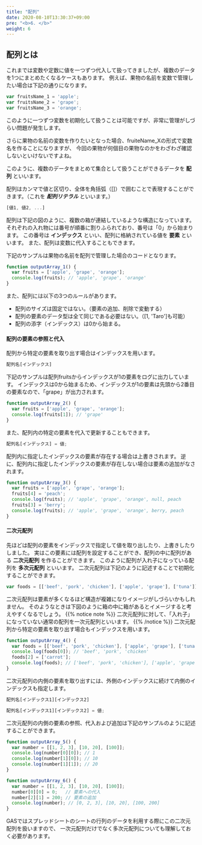 ```yaml
---
title: "配列"
date: 2020-08-10T13:30:37+09:00
pre: "<b>6. </b>"
weight: 6
---
```


## 配列とは
これまでは変数や定数に値を一つずつ代入して扱ってきましたが、複数のデータを1つにまとめたくなるケースもあります。
例えば、果物の名前を変数で管理したい場合は下記の通りになります。
```js
var fruitsName_1 = 'apple';
var fruitsName_2 = 'grape';
var fruitsName_3 = 'orange';
```
このように一つずつ変数を初期化して扱うことは可能ですが、非常に管理がしづらい問題が発生します。

さらに果物の名前の変数を作りたいとなった場合、fruiteName_Xの形式で変数名を作ることになりますが、
今回の果物が何個目の果物なのかをわざわざ確認しないといけないですよね。

このように、複数のデータをまとめて集合として扱うことができるデータを **配列** といいます。

配列はカンマで値と区切り、全体を角括弧（[]）で囲むことで表現することができます。（これを ***配列リテラル*** といいます。）
```js
[値1, 値2, ...]
```
配列は下記の図のように、複数の箱が連結しているような構造になっています。
それぞれの入れ物には番号が順番に割りふられており、番号は「0」から始まります。
この番号は **インデックス** といい、配列に格納されている値を **要素** といいます。
また、配列は変数に代入することもできます。

下記のサンプルは果物の名前を配列で管理した場合のコードとなります。

```js
function outputArray_1() {
  var fruits = ['apple', 'grape', 'orange'];
  console.log(fruits); // 'apple', 'grape', 'orange'
}
```
また、配列には以下の3つのルールがあります。
- 配列のサイズは固定ではない。（要素の追加、削除で変動する）
- 配列の要素のデータ型は全て同じである必要はない。（[1, 'Taro']も可能）
- 配列の添字（インデックス）は0から始まる。

#### 配列の要素の参照と代入
配列から特定の要素を取り出す場合はインデックスを用います。
```js
配列名[インデックス]
```

下記のサンプルは配列fruitsからインデックスが1の要素をログに出力しています。
インデックスは0から始まるため、インデックスが1の要素は先頭から2番目の要素なので、「grape」が出力されます。
```js
function outputArray_2() {
  var fruits = ['apple', 'grape', 'orange'];
  console.log(fruits[1]); // 'grape'
}
```
また、配列内の特定の要素を代入で更新することもできます。
```js
配列名[インデックス] = 値;
```
配列内に指定したインデックスの要素が存在する場合は上書きされます。
逆に、配列内に指定したインデックスの要素が存在しない場合は要素の追加がなされます。
```js
function outputArray_3() {
  var fruits = ['apple', 'grape', 'orange'];
  fruits[4] = 'peach';
  console.log(fruits); // 'apple', 'grape', 'orange', null, peach
  fruits[3] = 'berry';
  console.log(fruits); // 'apple', 'grape', 'orange', berry, peach
}
```

#### 二次元配列
先ほどは配列の要素をインデックスで指定して値を取り出したり、上書きしたりしました。
実はこの要素には配列を設定することができ、配列の中に配列がある **二次元配列** を作ることができます。
このように配列が入れ子になっている配列を **多次元配列** といいます。
二次元配列は下記のように記述することで初期化することができます。
```js
var foods = [['beef', 'pork', 'chicken'], ['apple', 'grape'], ['tuna']];
```
二次元配列は要素が多くなるほど構造が複雑になりイメージがしづらいかもしれません。
そのようなときは下図のように箱の中に箱があるとイメージすると考えやすくなるでしょう。
{{% notice note %}}
二次元配列に対して、「入れ子」になっていない通常の配列を一次元配列といいます。
{{% /notice %}}
二次元配列から特定の要素を取り出す場合もインデックスを用います。
```js
function outputArray_4() {
  var foods = [['beef', 'pork', 'chicken'], ['apple', 'grape'], ['tuna']];
  console.log(foods[0]); // 'beef', 'pork', 'chicken'
  foods[2] = ['carrot'];
  console.log(foods); // ['beef', 'pork', 'chicken'], ['apple', 'grape'], ['carrot']
}
```
二次元配列の内側の要素を取り出すには、外側のインデックスに続けて内側のインデックスも指定します。
```js
配列名[インデックス1][インデックス2]
```
```js
配列名[インデックス1][インデックス2] = 値;
```
二次元配列の内側の要素の参照、代入および追加は下記のサンプルのように記述することができます。
```js
function outputArray_5() {
  var number = [[1, 2, 3], [10, 20], [100]];
  console.log(number[0][0]); // 1
  console.log(number[1][0]); // 10
  console.log(number[1][1]); // 20
}
```
```js
function outputArray_6() {
  var number = [[1, 2, 3], [10, 20], [100]];
  number[0][0] = 0;   // 要素への代入
  number[2][1] = 200; // 要素の追加
  console.log(number); // [0, 2, 3], [10, 20], [100, 200]
}
```
GASではスプレッドシートのシートの行列のデータを利用する際にこの二次元配列を扱いますので、
一次元配列だけでなく多次元配列についても理解しておく必要があります。
